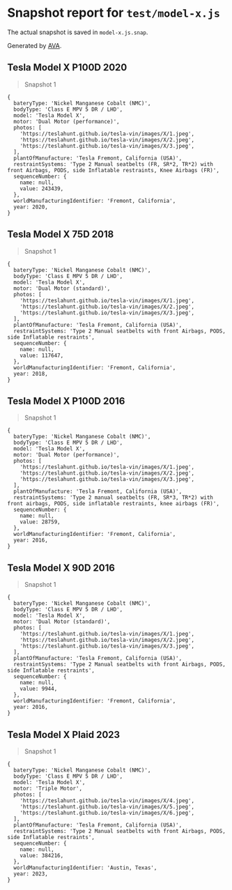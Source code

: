 # Snapshot report for `test/model-x.js`

The actual snapshot is saved in `model-x.js.snap`.

Generated by [AVA](https://avajs.dev).

## Tesla Model X P100D 2020

> Snapshot 1

    {
      bateryType: 'Nickel Manganese Cobalt (NMC)',
      bodyType: 'Class E MPV 5 DR / LHD',
      model: 'Tesla Model X',
      motor: 'Dual Motor (performance)',
      photos: [
        'https://teslahunt.github.io/tesla-vin/images/X/1.jpeg',
        'https://teslahunt.github.io/tesla-vin/images/X/2.jpeg',
        'https://teslahunt.github.io/tesla-vin/images/X/3.jpeg',
      ],
      plantOfManufacture: 'Tesla Fremont, California (USA)',
      restraintSystems: 'Type 2 Manual seatbelts (FR, SR*2, TR*2) with front Airbags, PODS, side Inflatable restraints, Knee Airbags (FR)',
      sequenceNumber: {
        name: null,
        value: 243439,
      },
      worldManufacturingIdentifier: 'Fremont, California',
      year: 2020,
    }

## Tesla Model X 75D 2018

> Snapshot 1

    {
      bateryType: 'Nickel Manganese Cobalt (NMC)',
      bodyType: 'Class E MPV 5 DR / LHD',
      model: 'Tesla Model X',
      motor: 'Dual Motor (standard)',
      photos: [
        'https://teslahunt.github.io/tesla-vin/images/X/1.jpeg',
        'https://teslahunt.github.io/tesla-vin/images/X/2.jpeg',
        'https://teslahunt.github.io/tesla-vin/images/X/3.jpeg',
      ],
      plantOfManufacture: 'Tesla Fremont, California (USA)',
      restraintSystems: 'Type 2 Manual seatbelts with front Airbags, PODS, side Inflatable restraints',
      sequenceNumber: {
        name: null,
        value: 117647,
      },
      worldManufacturingIdentifier: 'Fremont, California',
      year: 2018,
    }

## Tesla Model X P100D 2016

> Snapshot 1

    {
      bateryType: 'Nickel Manganese Cobalt (NMC)',
      bodyType: 'Class E MPV 5 DR / LHD',
      model: 'Tesla Model X',
      motor: 'Dual Motor (performance)',
      photos: [
        'https://teslahunt.github.io/tesla-vin/images/X/1.jpeg',
        'https://teslahunt.github.io/tesla-vin/images/X/2.jpeg',
        'https://teslahunt.github.io/tesla-vin/images/X/3.jpeg',
      ],
      plantOfManufacture: 'Tesla Fremont, California (USA)',
      restraintSystems: 'Type 2 manual seatbelts (FR, SR*3, TR*2) with front airbags, PODS, side inflatable restraints, knee airbags (FR)',
      sequenceNumber: {
        name: null,
        value: 28759,
      },
      worldManufacturingIdentifier: 'Fremont, California',
      year: 2016,
    }

## Tesla Model X 90D 2016

> Snapshot 1

    {
      bateryType: 'Nickel Manganese Cobalt (NMC)',
      bodyType: 'Class E MPV 5 DR / LHD',
      model: 'Tesla Model X',
      motor: 'Dual Motor (standard)',
      photos: [
        'https://teslahunt.github.io/tesla-vin/images/X/1.jpeg',
        'https://teslahunt.github.io/tesla-vin/images/X/2.jpeg',
        'https://teslahunt.github.io/tesla-vin/images/X/3.jpeg',
      ],
      plantOfManufacture: 'Tesla Fremont, California (USA)',
      restraintSystems: 'Type 2 Manual seatbelts with front Airbags, PODS, side Inflatable restraints',
      sequenceNumber: {
        name: null,
        value: 9944,
      },
      worldManufacturingIdentifier: 'Fremont, California',
      year: 2016,
    }

## Tesla Model X Plaid 2023

> Snapshot 1

    {
      bateryType: 'Nickel Manganese Cobalt (NMC)',
      bodyType: 'Class E MPV 5 DR / LHD',
      model: 'Tesla Model X',
      motor: 'Triple Motor',
      photos: [
        'https://teslahunt.github.io/tesla-vin/images/X/4.jpeg',
        'https://teslahunt.github.io/tesla-vin/images/X/5.jpeg',
        'https://teslahunt.github.io/tesla-vin/images/X/6.jpeg',
      ],
      plantOfManufacture: 'Tesla Fremont, California (USA)',
      restraintSystems: 'Type 2 Manual seatbelts with front Airbags, PODS, side Inflatable restraints',
      sequenceNumber: {
        name: null,
        value: 384216,
      },
      worldManufacturingIdentifier: 'Austin, Texas',
      year: 2023,
    }
